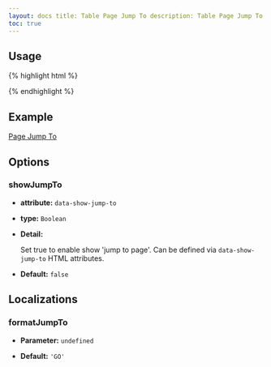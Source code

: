 ```yaml
---
layout: docs title: Table Page Jump To description: Table Page Jump To extension of Bootstrap Table. group: extensions
toc: true
---
```


## Usage

{% highlight html %}
<link rel="stylesheet" href="extensions/page-jump-to/bootstrap-table-jump-to.css"></style>
<script src="extensions/page-jump-to/bootstrap-table-jump-to.js"></script>
{% endhighlight %}

## Example

[Page Jump To](https://examples.bootstrap-table.com/#extensions/page-jump-to.html)

## Options

### showJumpTo

- **attribute:** `data-show-jump-to`

- **type:** `Boolean`

- **Detail:**

  Set true to enable show 'jump to page'. Can be defined via `data-show-jump-to` HTML attributes.

- **Default:** `false`

## Localizations

### formatJumpTo

- **Parameter:** `undefined`

- **Default:** `'GO'`
